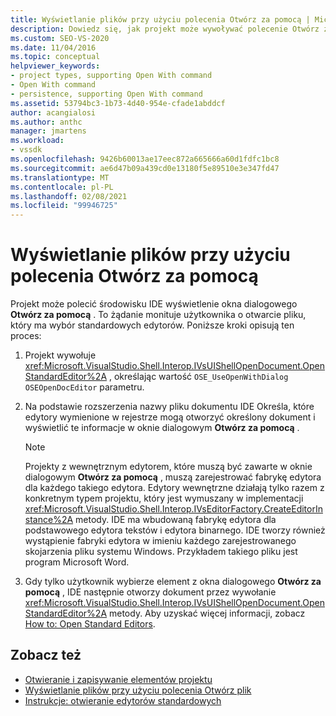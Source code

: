 ```yaml
---
title: Wyświetlanie plików przy użyciu polecenia Otwórz za pomocą | Microsoft Docs
description: Dowiedz się, jak projekt może wywoływać polecenie Otwórz za pomocą w zintegrowanym środowisku programistycznym (IDE) programu Visual Studio, aby wyświetlić pliki.
ms.custom: SEO-VS-2020
ms.date: 11/04/2016
ms.topic: conceptual
helpviewer_keywords:
- project types, supporting Open With command
- Open With command
- persistence, supporting Open With command
ms.assetid: 53794bc3-1b73-4d40-954e-cfade1abddcf
author: acangialosi
ms.author: anthc
manager: jmartens
ms.workload:
- vssdk
ms.openlocfilehash: 9426b60013ae17eec872a665666a60d1fdfc1bc8
ms.sourcegitcommit: ae6d47b09a439cd0e13180f5e89510e3e347fd47
ms.translationtype: MT
ms.contentlocale: pl-PL
ms.lasthandoff: 02/08/2021
ms.locfileid: "99946725"
---
```

# <a name="display-files-by-using-the-open-with-command"></a>Wyświetlanie plików przy użyciu polecenia Otwórz za pomocą
Projekt może polecić środowisku IDE wyświetlenie okna dialogowego **Otwórz za pomocą** . To żądanie monituje użytkownika o otwarcie pliku, który ma wybór standardowych edytorów. Poniższe kroki opisują ten proces:

1. Projekt wywołuje <xref:Microsoft.VisualStudio.Shell.Interop.IVsUIShellOpenDocument.OpenStandardEditor%2A> , określając wartość `OSE_UseOpenWithDialog` `OSEOpenDocEditor` parametru.

2. Na podstawie rozszerzenia nazwy pliku dokumentu IDE Określa, które edytory wymienione w rejestrze mogą otworzyć określony dokument i wyświetlić te informacje w oknie dialogowym **Otwórz za pomocą** .

    > [!NOTE]
    > Projekty z wewnętrznym edytorem, które muszą być zawarte w oknie dialogowym **Otwórz za pomocą** , muszą zarejestrować fabrykę edytora dla każdego takiego edytora. Edytory wewnętrzne działają tylko razem z konkretnym typem projektu, który jest wymuszany w implementacji <xref:Microsoft.VisualStudio.Shell.Interop.IVsEditorFactory.CreateEditorInstance%2A> metody. IDE ma wbudowaną fabrykę edytora dla podstawowego edytora tekstów i edytora binarnego. IDE tworzy również wystąpienie fabryki edytora w imieniu każdego zarejestrowanego skojarzenia pliku systemu Windows. Przykładem takiego pliku jest program Microsoft Word.

3. Gdy tylko użytkownik wybierze element z okna dialogowego **Otwórz za pomocą** , IDE następnie otworzy dokument przez wywołanie <xref:Microsoft.VisualStudio.Shell.Interop.IVsUIShellOpenDocument.OpenStandardEditor%2A> metody. Aby uzyskać więcej informacji, zobacz [How to: Open Standard Editors](../../extensibility/how-to-open-standard-editors.md).

## <a name="see-also"></a>Zobacz też
- [Otwieranie i zapisywanie elementów projektu](../../extensibility/internals/opening-and-saving-project-items.md)
- [Wyświetlanie plików przy użyciu polecenia Otwórz plik](../../extensibility/internals/displaying-files-by-using-the-open-file-command.md)
- [Instrukcje: otwieranie edytorów standardowych](../../extensibility/how-to-open-standard-editors.md)
